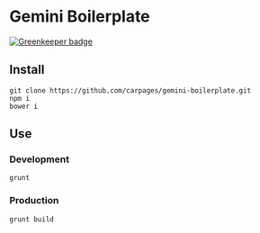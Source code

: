 # Gemini Boilerplate

[![Greenkeeper badge](https://badges.greenkeeper.io/carpages/gemini-boilerplate.svg)](https://greenkeeper.io/)

## Install

```
git clone https://github.com/carpages/gemini-boilerplate.git
npm i
bower i
```

## Use

### Development

```
grunt
```

### Production

```
grunt build
```
